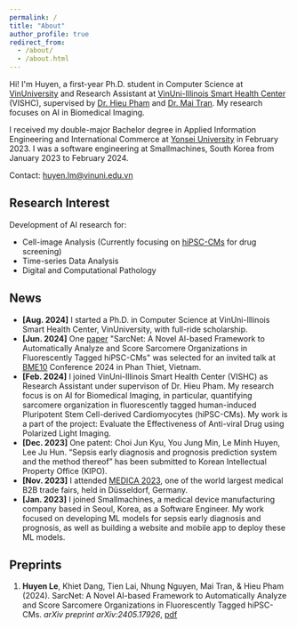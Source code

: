 ```yaml
---
permalink: /
title: "About"
author_profile: true
redirect_from: 
  - /about/
  - /about.html
---
```

Hi! I'm Huyen, a first-year Ph.D. student in Computer Science at [VinUniversity](https://vinuni.edu.vn) and Research Assistant at [VinUni-Illinois Smart Health Center](https://smarthealth.vinuni.edu.vn) (VISHC), supervised by [Dr. Hieu Pham](https://huyhieupham.github.io) and [Dr. Mai Tran](https://www.belab.vn/home). My research focuses on AI in Biomedical Imaging. 

I received my double-major Bachelor degree in Applied Information Engineering and International Commerce at [Yonsei University](http://www.yonsei.kr/en_sc/index.jsp) in February 2023. I was a software engineering at Smallmachines, South Korea from January 2023 to February 2024.

Contact: huyen.lm@vinuni.edu.vn

Research Interest
------
Development of AI research for:
<ul>
  <li>Cell-image Analysis (Currently focusing on <a href="https://en.wikipedia.org/wiki/Human_engineered_cardiac_tissues">hiPSC-CMs</a> for drug screening)</li>
  <li>Time-series Data Analysis</li>
  <li>Digital and Computational Pathology</li>
</ul>

News
------
<!--
- **[Oct. 2024]** One paper "D-SarcNet: A Dual-stream Deep Learning Framework for Automatic Analysis of Sarcomere Structures in Fluorescently Labeled hiPSC-CMs" is accepted as short paper at [IEEE BIBM 2024](https://ieeebibm.org/BIBM2024/), held in Lisbon, Portugal from Dec 3-6.
-->
- **[Aug. 2024]** I started a Ph.D. in Computer Science at VinUni-Illinois Smart Health Center, VinUniversity, with full-ride scholarship.
- **[Jun. 2024]** One [paper](https://arxiv.org/abs/2405.17926) "SarcNet: A Novel AI-based Framework to Automatically Analyze and Score Sarcomere Organizations  in Fluorescently Tagged hiPSC-CMs" was selected for an invited talk at [BME10](https://bme.hcmiu.edu.vn/bme10/) Conference 2024 in Phan Thiet, Vietnam.
- **[Feb. 2024]** I joined VinUni-Illinois Smart Health Center (VISHC) as Research Assistant under supervison of Dr. Hieu Pham. My research focus is on AI for Biomedical Imaging, in particular, quantifying sarcomere organization in fluorescently tagged human-induced Pluripotent Stem Cell-derived Cardiomyocytes (hiPSC-CMs). My work is a part of the project: Evaluate the Effectiveness of Anti-viral Drug using Polarized Light Imaging. 
- **[Dec. 2023]** One patent: Choi Jun Kyu, You Jung Min, Le Minh Huyen, Lee Ju Hun. “Sepsis early diagnosis and prognosis prediction system and the method thereof” has been submitted to Korean Intellectual Property Office (KIPO).
- **[Nov. 2023]** I attended [MEDICA 2023](https://www.medica-tradefair.com), one of the world largest medical B2B trade fairs, held in Düsseldorf, Germany.
- **[Jan. 2023]** I joined Smallmachines, a medical device manufacturing company based in Seoul, Korea, as a Software Engineer. My work focused on developing ML models for sepsis early diagnosis and prognosis, as well as building a website and mobile app to deploy these ML models.

Preprints
------
1. **Huyen Le**, Khiet Dang, Tien Lai, Nhung Nguyen, Mai Tran, & Hieu Pham (2024). SarcNet: A Novel AI-based Framework to Automatically Analyze and Score Sarcomere Organizations in Fluorescently Tagged hiPSC-CMs. *arXiv preprint arXiv:2405.17926*, [pdf](https://arxiv.org/pdf/2405.17926)

<!--
Create content & metadata
------
For site content, there is one markdown file for each type of content, which are stored in directories like _publications, _talks, _posts, _teaching, or _pages. For example, each talk is a markdown file in the [_talks directory](https://github.com/academicpages/academicpages.github.io/tree/master/_talks). At the top of each markdown file is structured data in YAML about the talk, which the theme will parse to do lots of cool stuff. The same structured data about a talk is used to generate the list of talks on the [Talks page](https://academicpages.github.io/talks), each [individual page](https://academicpages.github.io/talks/2012-03-01-talk-1) for specific talks, the talks section for the [CV page](https://academicpages.github.io/cv), and the [map of places you've given a talk](https://academicpages.github.io/talkmap.html) (if you run this [python file](https://github.com/academicpages/academicpages.github.io/blob/master/talkmap.py) or [Jupyter notebook](https://github.com/academicpages/academicpages.github.io/blob/master/talkmap.ipynb), which creates the HTML for the map based on the contents of the _talks directory).

**Markdown generator**

I have also created [a set of Jupyter notebooks](https://github.com/academicpages/academicpages.github.io/tree/master/markdown_generator
) that converts a CSV containing structured data about talks or presentations into individual markdown files that will be properly formatted for the Academic Pages template. The sample CSVs in that directory are the ones I used to create my own personal website at stuartgeiger.com. My usual workflow is that I keep a spreadsheet of my publications and talks, then run the code in these notebooks to generate the markdown files, then commit and push them to the GitHub repository.

How to edit your site's GitHub repository
------
Many people use a git client to create files on their local computer and then push them to GitHub's servers. If you are not familiar with git, you can directly edit these configuration and markdown files directly in the github.com interface. Navigate to a file (like [this one](https://github.com/academicpages/academicpages.github.io/blob/master/_talks/2012-03-01-talk-1.md) and click the pencil icon in the top right of the content preview (to the right of the "Raw | Blame | History" buttons). You can delete a file by clicking the trashcan icon to the right of the pencil icon. You can also create new files or upload files by navigating to a directory and clicking the "Create new file" or "Upload files" buttons. 

Example: editing a markdown file for a talk
![Editing a markdown file for a talk](/images/editing-talk.png)

For more info
------
More info about configuring Academic Pages can be found in [the guide](https://academicpages.github.io/markdown/). The [guides for the Minimal Mistakes theme](https://mmistakes.github.io/minimal-mistakes/docs/configuration/) (which this theme was forked from) might also be helpful.
-->
